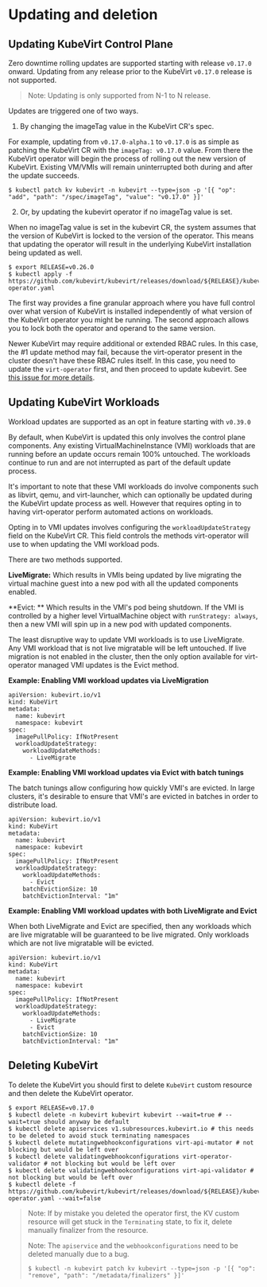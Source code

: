 # Updating and deletion

## Updating KubeVirt Control Plane

Zero downtime rolling updates are supported starting with release
`v0.17.0` onward. Updating from any release prior to the KubeVirt
`v0.17.0` release is not supported.

> Note: Updating is only supported from N-1 to N release.

Updates are triggered one of two ways.

1.  By changing the imageTag value in the KubeVirt CR's spec.

For example, updating from `v0.17.0-alpha.1` to `v0.17.0` is as simple
as patching the KubeVirt CR with the `imageTag: v0.17.0` value. From
there the KubeVirt operator will begin the process of rolling out the
new version of KubeVirt. Existing VM/VMIs will remain uninterrupted both
during and after the update succeeds.

    $ kubectl patch kv kubevirt -n kubevirt --type=json -p '[{ "op": "add", "path": "/spec/imageTag", "value": "v0.17.0" }]'

2.  Or, by updating the kubevirt operator if no imageTag value is set.

When no imageTag value is set in the kubevirt CR, the system assumes
that the version of KubeVirt is locked to the version of the operator.
This means that updating the operator will result in the underlying
KubeVirt installation being updated as well.

    $ export RELEASE=v0.26.0
    $ kubectl apply -f https://github.com/kubevirt/kubevirt/releases/download/${RELEASE}/kubevirt-operator.yaml

The first way provides a fine granular approach where you have full
control over what version of KubeVirt is installed independently of what
version of the KubeVirt operator you might be running. The second
approach allows you to lock both the operator and operand to the same
version.

Newer KubeVirt may require additional or extended RBAC rules. In this
case, the #1 update method may fail, because the virt-operator present
in the cluster doesn't have these RBAC rules itself. In this case, you
need to update the `virt-operator` first, and then proceed to update
kubevirt. See [this issue for more
details](https://github.com/kubevirt/kubevirt/issues/2533).

## Updating KubeVirt Workloads

Workload updates are supported as an opt in feature starting with `v0.39.0`

By default, when KubeVirt is updated this only involves the control plane
components. Any existing VirtualMachineInstance (VMI) workloads that are
running before an update occurs remain 100% untouched. The workloads
continue to run and are not interrupted as part of the default update process.

It's important to note that these VMI workloads do involve components such as
libvirt, qemu, and virt-launcher, which can optionally be updated during the
KubeVirt update process as well. However that requires opting in to having
virt-operator perform automated actions on workloads.

Opting in to VMI updates involves configuring the `workloadUpdateStrategy`
field on the KubeVirt CR. This field controls the methods virt-operator will
use to when updating the VMI workload pods.

There are two methods supported.

**LiveMigrate:** Which results in VMIs being updated by live migrating the
virtual machine guest into a new pod with all the updated components enabled.

**Evict: ** Which results in the VMI's pod being shutdown. If the VMI is
controlled by a higher level VirtualMachine object with `runStrategy: always`,
then a new VMI will spin up in a new pod with updated components.

The least disruptive way to update VMI workloads is to use LiveMigrate. Any
VMI workload that is not live migratable will be left untouched. If live
migration is not enabled in the cluster, then the only option available for
virt-operator managed VMI updates is the Evict method.


**Example: Enabling VMI workload updates via LiveMigration**

```console
apiVersion: kubevirt.io/v1
kind: KubeVirt
metadata:
  name: kubevirt
  namespace: kubevirt
spec:
  imagePullPolicy: IfNotPresent
  workloadUpdateStrategy:
    workloadUpdateMethods:
      - LiveMigrate
```

**Example: Enabling VMI workload updates via Evict with batch tunings**

The batch tunings allow configuring how quickly VMI's are evicted. In large
clusters, it's desirable to ensure that VMI's are evicted in batches in order
to distribute load.

```console
apiVersion: kubevirt.io/v1
kind: KubeVirt
metadata:
  name: kubevirt
  namespace: kubevirt
spec:
  imagePullPolicy: IfNotPresent
  workloadUpdateStrategy:
    workloadUpdateMethods:
      - Evict
    batchEvictionSize: 10
    batchEvictionInterval: "1m"
```


**Example: Enabling VMI workload updates with both LiveMigrate and Evict**

When both LiveMigrate and Evict are specified, then any workloads which are
live migratable will be guaranteed to be live migrated. Only workloads which
are not live migratable will be evicted.


```console
apiVersion: kubevirt.io/v1
kind: KubeVirt
metadata:
  name: kubevirt
  namespace: kubevirt
spec:
  imagePullPolicy: IfNotPresent
  workloadUpdateStrategy:
    workloadUpdateMethods:
      - LiveMigrate
      - Evict
    batchEvictionSize: 10
    batchEvictionInterval: "1m"
```

## Deleting KubeVirt

To delete the KubeVirt you should first to delete `KubeVirt` custom
resource and then delete the KubeVirt operator.

    $ export RELEASE=v0.17.0
    $ kubectl delete -n kubevirt kubevirt kubevirt --wait=true # --wait=true should anyway be default
    $ kubectl delete apiservices v1.subresources.kubevirt.io # this needs to be deleted to avoid stuck terminating namespaces
    $ kubectl delete mutatingwebhookconfigurations virt-api-mutator # not blocking but would be left over
    $ kubectl delete validatingwebhookconfigurations virt-operator-validator # not blocking but would be left over
    $ kubectl delete validatingwebhookconfigurations virt-api-validator # not blocking but would be left over
    $ kubectl delete -f https://github.com/kubevirt/kubevirt/releases/download/${RELEASE}/kubevirt-operator.yaml --wait=false

> Note: If by mistake you deleted the operator first, the KV custom
> resource will get stuck in the `Terminating` state, to fix it, delete
> manually finalizer from the resource.
>
> Note: The `apiservice` and the `webhookconfigurations` need to be
> deleted manually due to a bug.
>
>     $ kubectl -n kubevirt patch kv kubevirt --type=json -p '[{ "op": "remove", "path": "/metadata/finalizers" }]'
